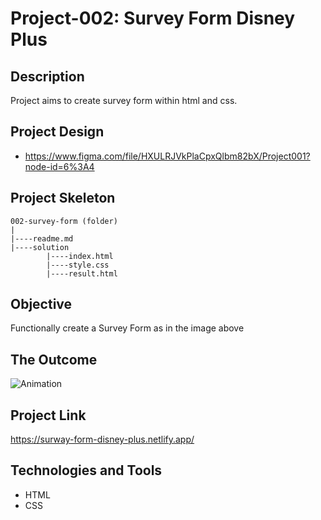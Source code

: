 # Project-002: Survey Form Disney Plus

## Description
Project aims to create survey form within html and css.

## Project Design

- <a href="https://www.figma.com/file/HXULRJVkPlaCpxQlbm82bX/Project001?node-id=6%3A4">https://www.figma.com/file/HXULRJVkPlaCpxQlbm82bX/Project001?node-id=6%3A4<a>

## Project Skeleton 

```
002-survey-form (folder)
|
|----readme.md                   
|----solution
        |----index.html  
        |----style.css   
        |----result.html 
```

## Objective

Functionally create a Survey Form as in the image above
	
## The Outcome
 
![Animation](https://user-images.githubusercontent.com/72518776/228074396-ae4e092e-9f3c-47b7-aef1-904731d246de.gif)

## Project Link

https://surway-form-disney-plus.netlify.app/

## Technologies and Tools

- HTML
- CSS 
